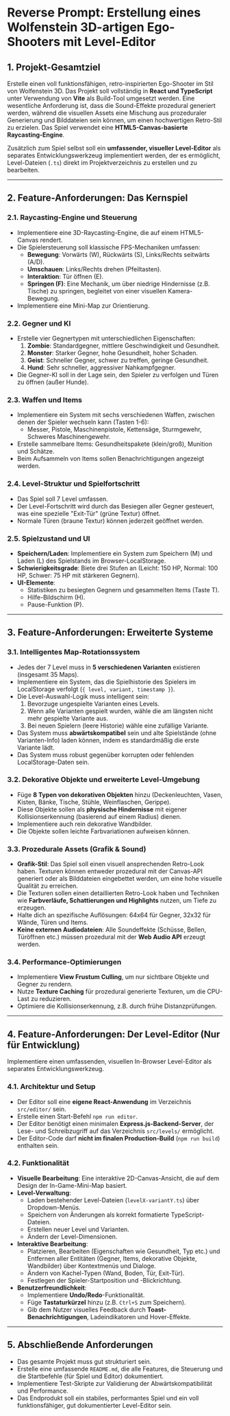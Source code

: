# Reverse Prompt: Erstellung eines Wolfenstein 3D-artigen Ego-Shooters mit Level-Editor

## 1. Projekt-Gesamtziel

Erstelle einen voll funktionsfähigen, retro-inspirierten Ego-Shooter im Stil von Wolfenstein 3D. Das Projekt soll vollständig in **React und TypeScript** unter Verwendung von **Vite** als Build-Tool umgesetzt werden. Eine wesentliche Anforderung ist, dass die Sound-Effekte prozedural generiert werden, während die visuellen Assets eine Mischung aus prozeduraler Generierung und Bilddateien sein können, um einen hochwertigen Retro-Stil zu erzielen. Das Spiel verwendet eine **HTML5-Canvas-basierte Raycasting-Engine**.

Zusätzlich zum Spiel selbst soll ein **umfassender, visueller Level-Editor** als separates Entwicklungswerkzeug implementiert werden, der es ermöglicht, Level-Dateien (`.ts`) direkt im Projektverzeichnis zu erstellen und zu bearbeiten.

---

## 2. Feature-Anforderungen: Das Kernspiel

### 2.1. Raycasting-Engine und Steuerung
- Implementiere eine 3D-Raycasting-Engine, die auf einem HTML5-Canvas rendert.
- Die Spielersteuerung soll klassische FPS-Mechaniken umfassen:
    - **Bewegung**: Vorwärts (W), Rückwärts (S), Links/Rechts seitwärts (A/D).
    - **Umschauen**: Links/Rechts drehen (Pfeiltasten).
    - **Interaktion**: Tür öffnen (E).
    - **Springen (F)**: Eine Mechanik, um über niedrige Hindernisse (z.B. Tische) zu springen, begleitet von einer visuellen Kamera-Bewegung.
- Implementiere eine Mini-Map zur Orientierung.

### 2.2. Gegner und KI
- Erstelle vier Gegnertypen mit unterschiedlichen Eigenschaften:
    1.  **Zombie**: Standardgegner, mittlere Geschwindigkeit und Gesundheit.
    2.  **Monster**: Starker Gegner, hohe Gesundheit, hoher Schaden.
    3.  **Geist**: Schneller Gegner, schwer zu treffen, geringe Gesundheit.
    4.  **Hund**: Sehr schneller, aggressiver Nahkampfgegner.
- Die Gegner-KI soll in der Lage sein, den Spieler zu verfolgen und Türen zu öffnen (außer Hunde).

### 2.3. Waffen und Items
- Implementiere ein System mit sechs verschiedenen Waffen, zwischen denen der Spieler wechseln kann (Tasten 1-6):
    - Messer, Pistole, Maschinenpistole, Kettensäge, Sturmgewehr, Schweres Maschinengewehr.
- Erstelle sammelbare Items: Gesundheitspakete (klein/groß), Munition und Schätze.
- Beim Aufsammeln von Items sollen Benachrichtigungen angezeigt werden.

### 2.4. Level-Struktur und Spielfortschritt
- Das Spiel soll 7 Level umfassen.
- Der Level-Fortschritt wird durch das Besiegen aller Gegner gesteuert, was eine spezielle "Exit-Tür" (grüne Textur) öffnet.
- Normale Türen (braune Textur) können jederzeit geöffnet werden.

### 2.5. Spielzustand und UI
- **Speichern/Laden**: Implementiere ein System zum Speichern (M) und Laden (L) des Spielstands im Browser-LocalStorage.
- **Schwierigkeitsgrade**: Biete drei Stufen an (Leicht: 150 HP, Normal: 100 HP, Schwer: 75 HP mit stärkeren Gegnern).
- **UI-Elemente**:
    - Statistiken zu besiegten Gegnern und gesammelten Items (Taste T).
    - Hilfe-Bildschirm (H).
    - Pause-Funktion (P).

---

## 3. Feature-Anforderungen: Erweiterte Systeme

### 3.1. Intelligentes Map-Rotationssystem
- Jedes der 7 Level muss in **5 verschiedenen Varianten** existieren (insgesamt 35 Maps).
- Implementiere ein System, das die Spielhistorie des Spielers im LocalStorage verfolgt (`{ level, variant, timestamp }`).
- Die Level-Auswahl-Logik muss intelligent sein:
    1.  Bevorzuge ungespielte Varianten eines Levels.
    2.  Wenn alle Varianten gespielt wurden, wähle die am längsten nicht mehr gespielte Variante aus.
    3.  Bei neuen Spielern (leere Historie) wähle eine zufällige Variante.
- Das System muss **abwärtskompatibel** sein und alte Spielstände (ohne Varianten-Info) laden können, indem es standardmäßig die erste Variante lädt.
- Das System muss robust gegenüber korrupten oder fehlenden LocalStorage-Daten sein.

### 3.2. Dekorative Objekte und erweiterte Level-Umgebung
- Füge **8 Typen von dekorativen Objekten** hinzu (Deckenleuchten, Vasen, Kisten, Bänke, Tische, Stühle, Weinflaschen, Gerippe).
- Diese Objekte sollen als **physische Hindernisse** mit eigener Kollisionserkennung (basierend auf einem Radius) dienen.
- Implementiere auch rein dekorative Wandbilder.
- Die Objekte sollen leichte Farbvariationen aufweisen können.

### 3.3. Prozedurale Assets (Grafik & Sound)
- **Grafik-Stil**: Das Spiel soll einen visuell ansprechenden Retro-Look haben. Texturen können entweder prozedural mit der Canvas-API generiert oder als Bilddateien eingebettet werden, um eine hohe visuelle Qualität zu erreichen.
- Die Texturen sollen einen detaillierten Retro-Look haben und Techniken wie **Farbverläufe, Schattierungen und Highlights** nutzen, um Tiefe zu erzeugen.
- Halte dich an spezifische Auflösungen: 64x64 für Gegner, 32x32 für Wände, Türen und Items.
- **Keine externen Audiodateien**: Alle Soundeffekte (Schüsse, Bellen, Türöffnen etc.) müssen prozedural mit der **Web Audio API** erzeugt werden.

### 3.4. Performance-Optimierungen
- Implementiere **View Frustum Culling**, um nur sichtbare Objekte und Gegner zu rendern.
- Nutze **Texture Caching** für prozedural generierte Texturen, um die CPU-Last zu reduzieren.
- Optimiere die Kollisionserkennung, z.B. durch frühe Distanzprüfungen.

---

## 4. Feature-Anforderungen: Der Level-Editor (Nur für Entwicklung)

Implementiere einen umfassenden, visuellen In-Browser Level-Editor als separates Entwicklungswerkzeug.

### 4.1. Architektur und Setup
- Der Editor soll eine **eigene React-Anwendung** im Verzeichnis `src/editor/` sein.
- Erstelle einen Start-Befehl `npm run editor`.
- Der Editor benötigt einen minimalen **Express.js-Backend-Server**, der Lese- und Schreibzugriff auf das Verzeichnis `src/levels/` ermöglicht.
- Der Editor-Code darf **nicht im finalen Production-Build** (`npm run build`) enthalten sein.

### 4.2. Funktionalität
- **Visuelle Bearbeitung**: Eine interaktive 2D-Canvas-Ansicht, die auf dem Design der In-Game-Mini-Map basiert.
- **Level-Verwaltung**:
    - Laden bestehender Level-Dateien (`levelX-variantY.ts`) über Dropdown-Menüs.
    - Speichern von Änderungen als korrekt formatierte TypeScript-Dateien.
    - Erstellen neuer Level und Varianten.
    - Ändern der Level-Dimensionen.
- **Interaktive Bearbeitung**:
    - Platzieren, Bearbeiten (Eigenschaften wie Gesundheit, Typ etc.) und Entfernen aller Entitäten (Gegner, Items, dekorative Objekte, Wandbilder) über Kontextmenüs und Dialoge.
    - Ändern von Kachel-Typen (Wand, Boden, Tür, Exit-Tür).
    - Festlegen der Spieler-Startposition und -Blickrichtung.
- **Benutzerfreundlichkeit**:
    - Implementiere **Undo/Redo**-Funktionalität.
    - Füge **Tastaturkürzel** hinzu (z.B. `Ctrl+S` zum Speichern).
    - Gib dem Nutzer visuelles Feedback durch **Toast-Benachrichtigungen**, Ladeindikatoren und Hover-Effekte.

---

## 5. Abschließende Anforderungen

- Das gesamte Projekt muss gut strukturiert sein.
- Erstelle eine umfassende `README.md`, die alle Features, die Steuerung und die Startbefehle (für Spiel und Editor) dokumentiert.
- Implementiere Test-Skripte zur Validierung der Abwärtskompatibilität und Performance.
- Das Endprodukt soll ein stabiles, performantes Spiel und ein voll funktionsfähiger, gut dokumentierter Level-Editor sein.
